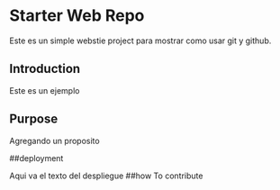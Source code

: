 # Starter Web Repo

Este es un simple webstie project para mostrar como usar git y github.

## Introduction

Este es un ejemplo 


## Purpose

Agregando un proposito

##deployment 

Aqui va el texto del despliegue
##how To contribute
